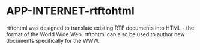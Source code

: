 APP-INTERNET-rtftohtml
======================

rtftohtml was designed to translate existing RTF documents into HTML - the format of the World Wide Web. rtftohtml can also be used to author new documents specifically for the WWW.
